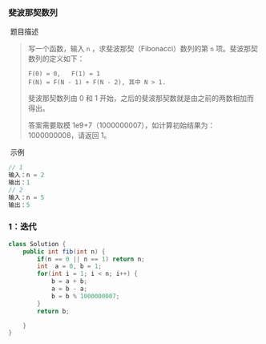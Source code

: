 ### 斐波那契数列

​	题目描述

> 写一个函数，输入 `n` ，求斐波那契（Fibonacci）数列的第 `n` 项。斐波那契数列的定义如下：
>
> ```
> F(0) = 0,   F(1) = 1
> F(N) = F(N - 1) + F(N - 2), 其中 N > 1.
> ```
>
> 斐波那契数列由 0 和 1 开始，之后的斐波那契数就是由之前的两数相加而得出。
>
> 答案需要取模 1e9+7（1000000007），如计算初始结果为：1000000008，请返回 1。
>

​	示例

```java
// 1
输入：n = 2
输出：1
// 2
输入：n = 5
输出：5
```

### 1：迭代

```java
class Solution {
    public int fib(int n) {
        if(n == 0 || n == 1) return n;
        int  a = 0, b = 1;
        for(int i = 1; i < n; i++) {
            b = a + b;
            a = b - a;
            b = b % 1000000007;
        }
        return b;

    }
}
```

